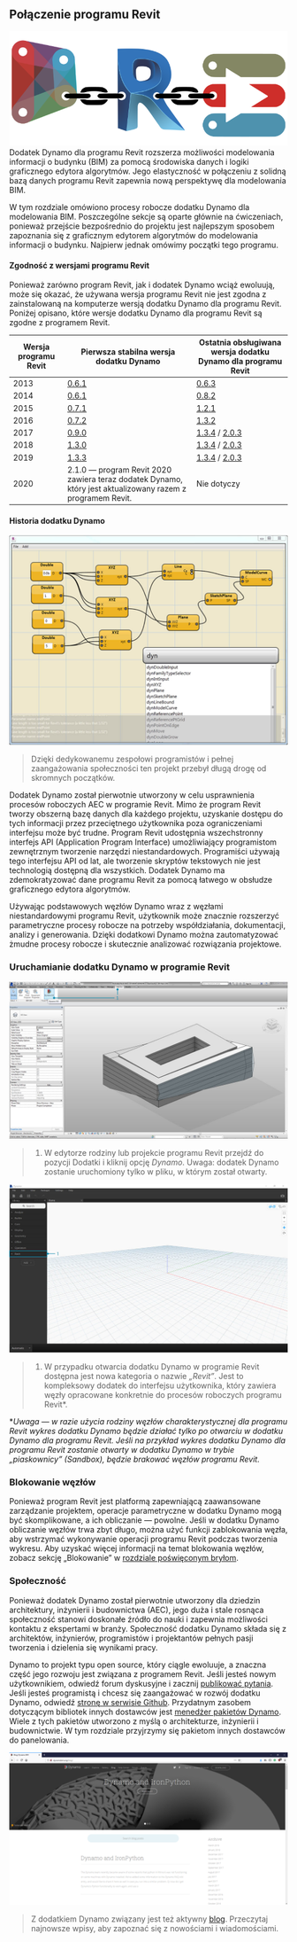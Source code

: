 ## Połączenie programu Revit

![Połączenie](images/8-1/link.png)
Dodatek Dynamo dla programu Revit rozszerza możliwości modelowania informacji o budynku (BIM) za pomocą środowiska danych i logiki graficznego edytora algorytmów. Jego elastyczność w połączeniu z solidną bazą danych programu Revit zapewnia nową perspektywę dla modelowania BIM.

W tym rozdziale omówiono procesy robocze dodatku Dynamo dla modelowania BIM. Poszczególne sekcje są oparte głównie na ćwiczeniach, ponieważ przejście bezpośrednio do projektu jest najlepszym sposobem zapoznania się z graficznym edytorem algorytmów do modelowania informacji o budynku. Najpierw jednak omówimy początki tego programu.

####

#### Zgodność z wersjami programu Revit

Ponieważ zarówno program Revit, jak i dodatek Dynamo wciąż ewoluują, może się okazać, że używana wersja programu Revit nie jest zgodna z zainstalowaną na komputerze wersją dodatku Dynamo dla programu Revit. Poniżej opisano, które wersje dodatku Dynamo dla programu Revit są zgodne z programem Revit.

|Wersja programu Revit|Pierwsza stabilna wersja dodatku Dynamo|Ostatnia obsługiwana wersja dodatku Dynamo dla programu Revit|
| -- | -- | -- |
|2013|[0.6.1](http://dyn-builds-data.s3-us-west-2.amazonaws.com/DynamoInstall0.6.1.exe)|[0.6.3](http://dyn-builds-data.s3-us-west-2.amazonaws.com/DynamoInstall0.6.3.exe)|
|2014|[0.6.1](http://dyn-builds-data.s3-us-west-2.amazonaws.com/DynamoInstall0.6.1.exe)|[0.8.2](http://dyn-builds-data.s3-us-west-2.amazonaws.com/DynamoInstall0.8.2.exe)|
|2015|[0.7.1](http://dyn-builds-data.s3-us-west-2.amazonaws.com/DynamoInstall0.7.1.exe)|[1.2.1](http://dyn-builds-data.s3-us-west-2.amazonaws.com/DynamoInstall1.2.1.exe)|
|2016|[0.7.2](http://dyn-builds-data.s3-us-west-2.amazonaws.com/DynamoInstall0.7.2.exe)|[1.3.2](http://dyn-builds-data.s3-us-west-2.amazonaws.com/DynamoInstall1.3.2.exe)|
|2017|[0.9.0](http://dyn-builds-data.s3-us-west-2.amazonaws.com/DynamoInstall0.9.0.exe)|[1.3.4](http://dyn-builds-data.s3-us-west-2.amazonaws.com/DynamoInstall1.3.4.exe) / [2.0.3](https://dyn-builds-data.s3-us-west-2.amazonaws.com/DynamoInstall2.0.3.exe)|
|2018|[1.3.0](http://dyn-builds-data.s3-us-west-2.amazonaws.com/DynamoInstall1.3.0.exe)|[1.3.4](http://dyn-builds-data.s3-us-west-2.amazonaws.com/DynamoInstall1.3.4.exe) / [2.0.3](https://dyn-builds-data.s3-us-west-2.amazonaws.com/DynamoInstall2.0.3.exe)|
|2019|[1.3.3](http://dyn-builds-data.s3-us-west-2.amazonaws.com/DynamoInstall1.3.3.exe)|[1.3.4](http://dyn-builds-data.s3-us-west-2.amazonaws.com/DynamoInstall1.3.4.exe) / [2.0.3](https://dyn-builds-data.s3-us-west-2.amazonaws.com/DynamoInstall2.0.3.exe)|
|2020|2.1.0 — program Revit 2020 zawiera teraz dodatek Dynamo, który jest aktualizowany razem z programem Revit.|Nie dotyczy|

####

#### Historia dodatku Dynamo

![Historia](images/8-1/earlyScreenshot.jpg)

> Dzięki dedykowanemu zespołowi programistów i pełnej zaangażowania społeczności ten projekt przebył długą drogę od skromnych początków.

Dodatek Dynamo został pierwotnie utworzony w celu usprawnienia procesów roboczych AEC w programie Revit. Mimo że program Revit tworzy obszerną bazę danych dla każdego projektu, uzyskanie dostępu do tych informacji przez przeciętnego użytkownika poza ograniczeniami interfejsu może być trudne. Program Revit udostępnia wszechstronny interfejs API (Application Program Interface) umożliwiający programistom zewnętrznym tworzenie narzędzi niestandardowych. Programiści używają tego interfejsu API od lat, ale tworzenie skryptów tekstowych nie jest technologią dostępną dla wszystkich. Dodatek Dynamo ma zdemokratyzować dane programu Revit za pomocą łatwego w obsłudze graficznego edytora algorytmów.

Używając podstawowych węzłów Dynamo wraz z węzłami niestandardowymi programu Revit, użytkownik może znacznie rozszerzyć parametryczne procesy robocze na potrzeby współdziałania, dokumentacji, analizy i generowania. Dzięki dodatkowi Dynamo można zautomatyzować żmudne procesy robocze i skutecznie analizować rozwiązania projektowe.

### Uruchamianie dodatku Dynamo w programie Revit

![Połączenie](images/8-1/01.jpg)

> 1. W edytorze rodziny lub projekcie programu Revit przejdź do pozycji Dodatki i kliknij opcję *Dynamo*. Uwaga: dodatek Dynamo zostanie uruchomiony tylko w pliku, w którym został otwarty.

![Połączenie](images/8-1/00.jpg)

> 1. W przypadku otwarcia dodatku Dynamo w programie Revit dostępna jest nowa kategoria o nazwie *„Revit”*. Jest to kompleksowy dodatek do interfejsu użytkownika, który zawiera węzły opracowane konkretnie do procesów roboczych programu Revit*.

**Uwaga — w razie użycia rodziny węzłów charakterystycznej dla programu Revit wykres dodatku Dynamo będzie działać tylko po otwarciu w dodatku Dynamo dla programu Revit. Jeśli na przykład wykres dodatku Dynamo dla programu Revit zostanie otwarty w dodatku Dynamo w trybie „piaskownicy” (Sandbox), będzie brakować węzłów programu Revit.*

### Blokowanie węzłów

Ponieważ program Revit jest platformą zapewniającą zaawansowane zarządzanie projektem, operacje parametryczne w dodatku Dynamo mogą być skomplikowane, a ich obliczanie — powolne. Jeśli w dodatku Dynamo obliczanie węzłów trwa zbyt długo, można użyć funkcji zablokowania węzła, aby wstrzymać wykonywanie operacji programu Revit podczas tworzenia wykresu. Aby uzyskać więcej informacji na temat blokowania węzłów, zobacz sekcję „Blokowanie” w [rozdziale poświęconym bryłom](../05_Geometry-for-Computational-Design/5-6_solids.md#freezing).

### Społeczność

Ponieważ dodatek Dynamo został pierwotnie utworzony dla dziedzin architektury, inżynierii i budownictwa (AEC), jego duża i stale rosnąca społeczność stanowi doskonałe źródło do nauki i zapewnia możliwości kontaktu z ekspertami w branży. Społeczność dodatku Dynamo składa się z architektów, inżynierów, programistów i projektantów pełnych pasji tworzenia i dzielenia się wynikami pracy.

Dynamo to projekt typu open source, który ciągle ewoluuje, a znaczna część jego rozwoju jest związana z programem Revit. Jeśli jesteś nowym użytkownikiem, odwiedź forum dyskusyjne i zacznij [publikować pytania](http://dynamobim.org/forums/forum/dyn/). Jeśli jesteś programistą i chcesz się zaangażować w rozwój dodatku Dynamo, odwiedź [stronę w serwisie Github](https://github.com/DynamoDS/Dynamo). Przydatnym zasobem dotyczącym bibliotek innych dostawców jest [menedżer pakietów Dynamo](http://dynamopackages.com/). Wiele z tych pakietów utworzono z myślą o architekturze, inżynierii i budownictwie. W tym rozdziale przyjrzymy się pakietom innych dostawców do panelowania.

![Blog](images/8-1/blog.png)

> Z dodatkiem Dynamo związany jest też aktywny [blog](http://dynamobim.com/blog/). Przeczytaj najnowsze wpisy, aby zapoznać się z nowościami i wiadomościami.

